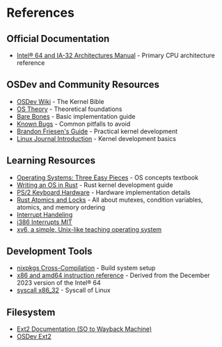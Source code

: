 # References

## Official Documentation

- [Intel® 64 and IA-32 Architectures Manual](https://www.intel.com/content/www/us/en/architecture-and-technology/64-ia-32-architectures-software-developer-vol-3a-part-1-manual.html) - Primary CPU architecture reference

## OSDev and Community Resources

- [OSDev Wiki](https://wiki.osdev.org/Main_Page) - The Kernel Bible
- [OS Theory](https://wiki.osdev.org/Category:OS_theory) - Theoretical foundations
- [Bare Bones](https://wiki.osdev.org/Bare_Bones) - Basic implementation guide
- [Known Bugs](https://wiki.osdev.org/James_Molloy's_Tutorial_Known_Bugs) - Common pitfalls to avoid
- [Brandon Friesen's Guide](http://www.osdever.net/bkerndev/Docs/intro.htm) - Practical kernel development
- [Linux Journal Introduction](https://www.linuxjournal.com/content/what-does-it-take-make-kernel-0) - Kernel development basics

## Learning Resources

- [Operating Systems: Three Easy Pieces](https://pages.cs.wisc.edu/~remzi/OSTEP/) - OS concepts textbook
- [Writing an OS in Rust](https://os.phil-opp.com/) - Rust kernel development guide
- [PS/2 Keyboard Hardware](https://www.youtube.com/watch?v=7aXbh9VUB3U) - Hardware implementation details
- [Rust Atomics and Locks](https://marabos.nl/atomics/) - All about mutexes, condition variables, atomics, and memory ordering
- [Interrupt Handeling](https://baponkar.github.io/Osdev-Notes/02_Architecture/05_InterruptHandling.html)
- [i386 Interrupts MIT](https://pdos.csail.mit.edu/6.828/2018/readings/i386/c09.htm)
- [xv6, a simple, Unix-like teaching operating system](https://pdos.csail.mit.edu/6.828/2018/xv6/book-rev10.pdf)

## Development Tools

- [nixpkgs Cross-Compilation](https://nix.dev/tutorials/cross-compilation.html) - Build system setup
- [x86 and amd64 instruction reference](https://www.felixcloutier.com/x86/) - Derived from the December 2023 version of the Intel® 64
- [syscall x86_32](https://syscalls.mebeim.net/?table=x86/32/ia32/v4.0) - Syscall of Linux

## Filesystem

- [Ext2 Documentation (SO to Wayback Machine)](https://web.archive.org/web/20250812194235/http://www.nongnu.org/ext2-doc/ext2.html#superblock)
- [OSDev Ext2](https://wiki.osdev.org/Ext2)
